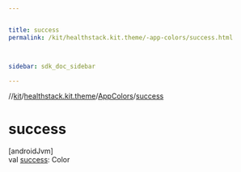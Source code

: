 ```yaml
---


title: success
permalink: /kit/healthstack.kit.theme/-app-colors/success.html



sidebar: sdk_doc_sidebar

---
```



//[kit](/kit.html)/[healthstack.kit.theme](../index.html)/[AppColors](index.html)/[success](success.html)



# success



[androidJvm]\
val [success](success.html): Color







